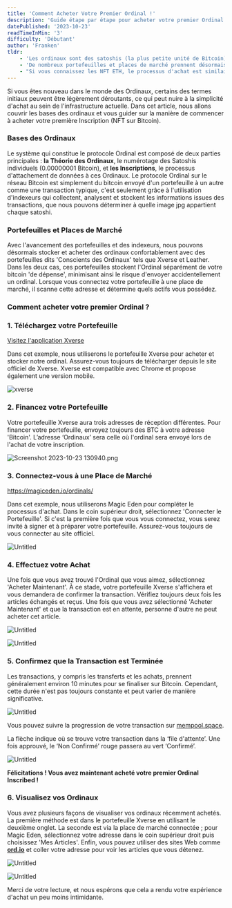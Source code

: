 ```yaml
---
title: 'Comment Acheter Votre Premier Ordinal !'
description: 'Guide étape par étape pour acheter votre premier Ordinal. Plongez dans le monde des NFT Bitcoin en comprenant la Théorie des Ordinaux jusqu'à l'achat réussi d'inscriptions en utilisant Xverse et des plateformes de marché telles que Magic Eden. Plongez dans l'avenir de la propriété numérique sur Bitcoin.'
datePublished: '2023-10-23'
readTimeInMin: '3'
difficulty: 'Débutant'
author: 'Franken'
tldr:
    - 'Les ordinaux sont des satoshis (la plus petite unité de Bitcoin) et les données sont attachées à ces ordinaux pour créer des “NFT sur Bitcoin”.'
    - 'De nombreux portefeuilles et places de marché prennent désormais en charge le stockage sécurisé et la vente d’Ordinaux.'
    - "Si vous connaissez les NFT ETH, le processus d'achat est similaire en utilisant Xverse ou Leather wallet avec des plateformes de marché telles que Magic Eden et Gamma."
---
```


Si vous êtes nouveau dans le monde des Ordinaux, certains des termes initiaux peuvent être légèrement déroutants, ce qui peut nuire à la simplicité d'achat au sein de l'infrastructure actuelle. Dans cet article, nous allons couvrir les bases des ordinaux et vous guider sur la manière de commencer à acheter votre première Inscription (NFT sur Bitcoin).

### Bases des Ordinaux

Le système qui constitue le protocole Ordinal est composé de deux parties principales : **la Théorie des Ordinaux**, le numérotage des Satoshis individuels (0.00000001 Bitcoin), et **les Inscriptions**, le processus d'attachement de données à ces Ordinaux. Le protocole Ordinal sur le réseau Bitcoin est simplement du bitcoin envoyé d'un portefeuille à un autre comme une transaction typique, c'est seulement grâce à l'utilisation d'indexeurs qui collectent, analysent et stockent les informations issues des transactions, que nous pouvons déterminer à quelle image jpg appartient chaque satoshi.

### Portefeuilles et Places de Marché

Avec l'avancement des portefeuilles et des indexeurs, nous pouvons désormais stocker et acheter des ordinaux confortablement avec des portefeuilles dits 'Conscients des Ordinaux' tels que Xverse et Leather. Dans les deux cas, ces portefeuilles stockent l'Ordinal séparément de votre bitcoin 'de dépense', minimisant ainsi le risque d'envoyer accidentellement un ordinal. Lorsque vous connectez votre portefeuille à une place de marché, il scanne cette adresse et détermine quels actifs vous possédez.

### Comment acheter votre premier Ordinal ?

### 1. **Téléchargez votre Portefeuille**

[Visitez l'application Xverse](https://www.xverse.app/)

Dans cet exemple, nous utiliserons le portefeuille Xverse pour acheter et stocker notre ordinal. Assurez-vous toujours de télécharger depuis le site officiel de Xverse. Xverse est compatible avec Chrome et propose également une version mobile.

![xverse](/images/how-to-buy-your-first-ordinal/image1.png)

### 2. **Financez votre Portefeuille**

Votre portefeuille Xverse aura trois adresses de réception différentes. Pour financer votre portefeuille, envoyez toujours des BTC à votre adresse 'Bitcoin'. L’adresse ‘Ordinaux’ sera celle où l'ordinal sera envoyé lors de l'achat de votre inscription.

![Screenshot 2023-10-23 130940.png](/images/how-to-buy-your-first-ordinal/image2.png)

### 3. **Connectez-vous à une Place de Marché**

https://magiceden.io/ordinals/

Dans cet exemple, nous utiliserons Magic Eden pour compléter le processus d'achat. Dans le coin supérieur droit, sélectionnez 'Connecter le Portefeuille'. Si c'est la première fois que vous vous connectez, vous serez invité à signer et à préparer votre portefeuille. Assurez-vous toujours de vous connecter au site officiel.

![Untitled](/images/how-to-buy-your-first-ordinal/image3.png)

### 4. **Effectuez votre Achat**

Une fois que vous avez trouvé l'Ordinal que vous aimez, sélectionnez 'Acheter Maintenant'. À ce stade, votre portefeuille Xverse s'affichera et vous demandera de confirmer la transaction. Vérifiez toujours deux fois les articles échangés et reçus. Une fois que vous avez sélectionné 'Acheter Maintenant' et que la transaction est en attente, personne d'autre ne peut acheter cet article.

![Untitled](/images/how-to-buy-your-first-ordinal/image4.png)

![Untitled](/images/how-to-buy-your-first-ordinal/image5.png)

### 5. **Confirmez que la Transaction est Terminée**

Les transactions, y compris les transferts et les achats, prennent généralement environ 10 minutes pour se finaliser sur Bitcoin. Cependant, cette durée n'est pas toujours constante et peut varier de manière significative.

![Untitled](/images/how-to-buy-your-first-ordinal/image6.png)

Vous pouvez suivre la progression de votre transaction sur [mempool.space](http://mempool.space).

La flèche indique où se trouve votre transaction dans la ‘file d'attente’. Une fois approuvé, le ‘Non Confirmé’ rouge passera au vert ‘Confirmé’.

![Untitled](/images/how-to-buy-your-first-ordinal/image7.png)

**Félicitations ! Vous avez maintenant acheté votre premier Ordinal Inscribed !**

### 6. **Visualisez vos Ordinaux**

Vous avez plusieurs façons de visualiser vos ordinaux récemment achetés. La première méthode est dans le portefeuille Xverse en utilisant le deuxième onglet. La seconde est via la place de marché connectée ; pour Magic Eden, sélectionnez votre adresse dans le coin supérieur droit puis choisissez 'Mes Articles'. Enfin, vous pouvez utiliser des sites Web comme **[ord.io](http://ord.io/)** et coller votre adresse pour voir les articles que vous détenez.

![Untitled](/images/how-to-buy-your-first-ordinal/image8.png)

![Untitled](/images/how-to-buy-your-first-ordinal/image9.png)

Merci de votre lecture, et nous espérons que cela a rendu votre expérience d'achat un peu moins intimidante.
